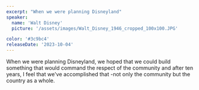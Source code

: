 ```yaml
---
excerpt: "When we were planning Disneyland"
speaker:
  name: 'Walt Disney'
  picture: '/assets/images/Walt_Disney_1946_cropped_100x100.JPG'

color: '#3c9bc4'
releaseDate: '2023-10-04'
---
```

When we were planning Disneyland, we hoped that we could build something that would command the respect of the community and after ten years, I feel that we've accomplished that -not only the community but the country as a whole.
